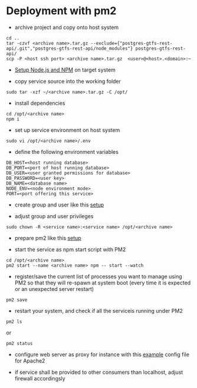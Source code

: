 # Deployment with pm2

* archive project and copy onto host system
```
cd ..
tar -czvf <archive name>.tar.gz --exclude={"postgres-gtfs-rest-api/.git","postgres-gtfs-rest-api/node_modules"} postgres-gtfs-rest-api/
scp -P <host ssh port> <archive name>.tar.gz  <user>@<host>.<domain>:~
```

* [Setup Node.js and NPM](https://github.com/Software-Ingenieur-Begerad/setup/blob/main/doc/node.md) on target system

* copy service source into the working folder
```
sudo tar -xzf ~/<archive name>.tar.gz -C /opt/
```

* install dependencies
```
cd /opt/<archive name>
npm i
```

* set up service environment on host system
```
sudo vi /opt/<archive name>/.env
```

* define the following environment variables
```
DB_HOST=<host running database>
DB_PORT=<port of host running database>
DB_USER=<user granted permissions for database>
DB_PASSWORD=<user key>
DB_NAME=<database name>
NODE_ENV=<node environment mode>
PORT=<port offering this service>
```

* create group and user <service name>
like this [setup](https://github.com/Software-Ingenieur-Begerad/setup/blob/main/doc/grp-usr.md)

* adjust group and user privileges
```
sudo chown -R <service name>:<service name> /opt/<archive name>
```

* prepare pm2 like this [setup](https://github.com/Software-Ingenieur-Begerad/setup/blob/main/doc/pm2.md)

* start the service as npm start script with PM2
```
cd /opt/<archive name>
pm2 start --name <archive name> npm -- start --watch
```

* register/save the current list of processes you want to manage using PM2 so that they will re-spawn at system boot (every time it is expected or an unexpected server restart)
```
pm2 save
```

* restart your system, and check if all the serviceis running under PM2
```
pm2 ls
```
or
```
pm2 status
```

* configure web server as proxy for instance with this [example](etc/apache2/sites-available/example.conf) config file for Apache2

* if service shall be provided to other consumers than localhost, adjust firewall accordingsly
